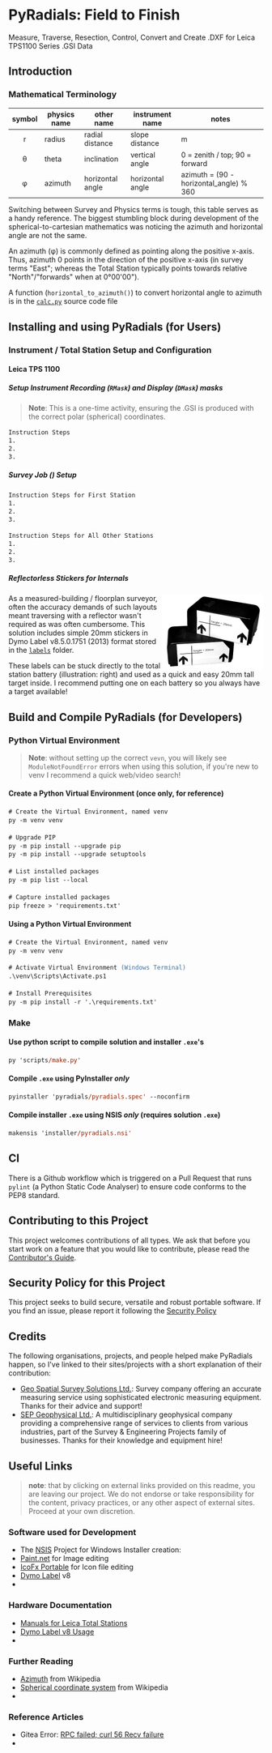 # PyRadials: Field to Finish
Measure, Traverse, Resection, Control, Convert and Create .DXF for Leica TPS1100 Series .GSI Data

## Introduction

### Mathematical Terminology

| symbol | physics name | other name       | instrument name  | notes                                   |
| :----: | ------------ | ---------------- | ---------------- | --------------------------------------- |
|   r    | radius       | radial distance  | slope distance   | m                                       |
|   θ    | theta        | inclination      | vertical angle   | 0 = zenith / top; 90 = forward          |
|   φ    | azimuth      | horizontal angle | horizontal angle | azimuth = (90 - horizontal_angle) % 360 |

Switching between Survey and Physics terms is tough, this table serves as a handy reference. The biggest stumbling block during development of the spherical-to-cartesian mathematics was noticing the azimuth and horizontal angle are not the same.

An azimuth (φ) is commonly defined as pointing along the positive x-axis. Thus, azimuth 0 points in the direction of the positive x-axis (in survey terms "East"; whereas the Total Station typically points towards relative "North"/"forwards" when at 0°00'00").

A function (```horizontal_to_azimuth()```) to convert horizontal angle to azimuth is in the [```calc.py```](pyradials/calc.py) source code file




## Installing and using PyRadials (for Users)

### Instrument / Total Station Setup and Configuration

#### Leica TPS 1100

##### Setup Instrument Recording (```RMask```) and Display (```DMask```) masks
> __Note__: This is a one-time activity, ensuring the .GSI is produced with the correct polar (spherical) coordinates.

```
Instruction Steps
1.
2.
3.
```

##### Survey Job () Setup
```
Instruction Steps for First Station
1.
2.
3.

Instruction Steps for All Other Stations
1.
2.
3.
```

##### Reflectorless Stickers for Internals

<img alt="Two Leica TPS 1100 Batteries with Accurate Target Stickers" align="right" width="200px" src="docs/images/battery-labels.png" />

As a measured-building / floorplan surveyor, often the accuracy demands of such layouts meant traversing with a reflector wasn't required as was often cumbersome. This solution includes simple 20mm stickers in Dymo Label v8.5.0.1751 (2013) format stored in the [```labels```](docs/labels/)  folder.

These labels can be stuck directly to the total station battery (illustration: right) and used as a quick and easy 20mm tall target inside. I recommend putting one on each battery so you always have a target available!

## Build and Compile PyRadials (for Developers)

### Python Virtual Environment
> __Note__: without setting up the correct ```vevn```, you will likely see ```ModuleNotFoundError``` errors when using this solution, if you're new to venv I recommend a quick web/video search!

#### Create a Python Virtual Environment (once only, for reference)
```ps
# Create the Virtual Environment, named venv
py -m venv venv

# Upgrade PIP
py -m pip install --upgrade pip
py -m pip install --upgrade setuptools

# List installed packages
py -m pip list --local

# Capture installed packages
pip freeze > 'requirements.txt'
```

#### Using a Python Virtual Environment
```ps
# Create the Virtual Environment, named venv
py -m venv venv

# Activate Virtual Environment (Windows Terminal)
.\venv\Scripts\Activate.ps1

# Install Prerequisites
py -m pip install -r '.\requirements.txt'
```

### Make
#### Use python script to compile solution and installer ```.exe```'s
```ps
py 'scripts/make.py'
```

#### Compile ```.exe``` using PyInstaller _only_
```ps
pyinstaller 'pyradials/pyradials.spec' --noconfirm
```

#### Compile installer ```.exe``` using NSIS _only_ (requires solution ```.exe```)
```ps
makensis 'installer/pyradials.nsi'
```

## CI
There is a Github workflow which is triggered on a Pull Request that runs `pylint` (a Python Static Code Analyser) to ensure code conforms to the PEP8 standard.

## Contributing to this Project
This project welcomes contributions of all types. We ask that before you start work on a feature that you would like to contribute, please read the [Contributor's Guide](.github/CONTRIBUTING.md).

## Security Policy for this Project
This project seeks to build secure, versatile and robust portable software. If you find an issue, please report it following the [Security Policy](.github/SECURITY.md)

## Credits
The following organisations, projects, and people helped make PyRadials happen, so I've linked to their sites/projects with a short explanation of their contribution:
- [Geo Spatial Survey Solutions Ltd.](http://www.geo-spatial.co.uk/): Survey company offering an accurate measuring service using sophisticated electronic measuring equipment. Thanks for their advice and support!
- [SEP Geophysical Ltd.](https://www.sepgeophysical.com/): A multidisciplinary geophysical company providing a comprehensive range of services to clients from various industries, part of the Survey & Engineering Projects family of businesses. Thanks for their knowledge and equipment hire!

## Useful Links
> __note__: that by clicking on external links provided on this readme, you are leaving our project. We do not endorse or take responsibility for the content, privacy practices, or any other aspect of external sites. Proceed at your own discretion.

### Software used for Development
- The [NSIS](https://nsis.sourceforge.io/Main_Page) Project for Windows Installer creation:
- [Paint.net](https://getpaint.net/) for Image editing
- [IcoFx Portable](https://portableapps.com/apps/graphics_pictures/icofx_portable) for Icon file editing
- [Dymo Label](https://download.dymo.com/dymo/Software/Win/DLS8Setup.8.5.4.exe) v8
- 

### Hardware Documentation
- [Manuals for Leica Total Stations](https://tmackinnon.com/manuals-for-the-leica-tps1200-and-tcr1105.php)
- [Dymo Label v8 Usage](https://help.dymo.com/s/article/How-to-use-DYMO-Label-Software-v-8?language=en_US)
- 

### Further Reading
- [Azimuth](https://en.wikipedia.org/wiki/Azimuth) from Wikipedia
- [Spherical coordinate system](https://en.wikipedia.org/wiki/Spherical_coordinate_system) from Wikipedia
- 

### Reference Articles
- Gitea Error: [RPC failed; curl 56 Recv failure](https://stackoverflow.com/questions/75525749/how-to-fix-this-error-rpc-failed-curl-56-recv-failure-connection-was-reset)
- 